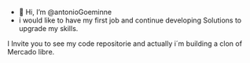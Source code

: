 - 👋 Hi, I’m @antonioGoeminne
- i would like to have my first job and continue developing Solutions to upgrade my skills.

I Invite you to see my code repositorie and actually i´m building a clon of Mercado libre.
